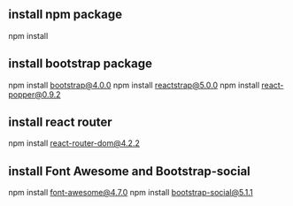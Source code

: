 ## install npm package
  npm install 
## install bootstrap package 
  npm install bootstrap@4.0.0
  npm install reactstrap@5.0.0
  npm install react-popper@0.9.2  
  
## install react router 
   npm install react-router-dom@4.2.2  
   
## install Font Awesome and Bootstrap-social  
   npm install font-awesome@4.7.0
   npm install bootstrap-social@5.1.1   
